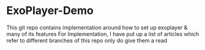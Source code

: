 # ExoPlayer-Demo

This git repo contains implementation around how to set up exoplayer & many of its features 
For Implementation, I have put up a list of articles which refer to different branches of this repo only do give them a read






